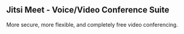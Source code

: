 ## Jitsi Meet - Voice/Video Conference Suite
More secure, more flexible, and completely free video conferencing.
